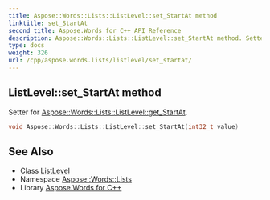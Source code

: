 ```yaml
---
title: Aspose::Words::Lists::ListLevel::set_StartAt method
linktitle: set_StartAt
second_title: Aspose.Words for C++ API Reference
description: Aspose::Words::Lists::ListLevel::set_StartAt method. Setter for Aspose::Words::Lists::ListLevel::get_StartAt in C++.
type: docs
weight: 326
url: /cpp/aspose.words.lists/listlevel/set_startat/
---
```

## ListLevel::set_StartAt method


Setter for [Aspose::Words::Lists::ListLevel::get_StartAt](../get_startat/).

```cpp
void Aspose::Words::Lists::ListLevel::set_StartAt(int32_t value)
```

## See Also

* Class [ListLevel](../)
* Namespace [Aspose::Words::Lists](../../)
* Library [Aspose.Words for C++](../../../)
